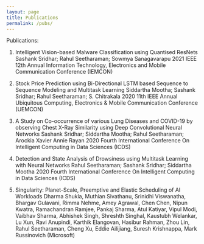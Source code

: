 ```yaml
---
layout: page
title: Publications
permalink: /pubs/
---
```


Publications:

1. Intelligent Vision-based Malware Classification using Quantised ResNets
Sashank Sridhar; Rahul Seetharaman; Sowmya Sanagavarapu
2021 IEEE 12th Annual Information Technology, Electronics and Mobile Communication Conference (IEMCON)

2. Stock Price Prediction using Bi-Directional LSTM based Sequence to Sequence Modeling and Multitask Learning
Siddartha Mootha; Sashank Sridhar; Rahul Seetharaman; S. Chitrakala
2020 11th IEEE Annual Ubiquitous Computing, Electronics & Mobile Communication Conference (UEMCON)

3. A Study on Co-occurrence of various Lung Diseases and COVID-19 by observing Chest X-Ray Similarity using Deep Convolutional Neural Networks
Sashank Sridhar; Siddartha Mootha; Rahul Seetharaman; Arockia Xavier Annie Rayan
2020 Fourth International Conference On Intelligent Computing in Data Sciences (ICDS)

4. Detection and State Analysis of Drowsiness using Multitask Learning with Neural Networks
Rahul Seetharaman; Sashank Sridhar; Siddartha Mootha
2020 Fourth International Conference On Intelligent Computing in Data Sciences (ICDS)

5. Singularity: Planet-Scale, Preemptive and Elastic Scheduling of AI Workloads
Dharma Shukla, Muthian Sivathanu, Srinidhi Viswanatha, Bhargav Gulavani, Rimma Nehme, Amey Agrawal, Chen Chen, Nipun Kwatra, Ramachandran Ramjee, Pankaj Sharma, Atul Katiyar, Vipul Modi, Vaibhav Sharma, Abhishek Singh, Shreshth Singhal, Kaustubh Welankar, Lu Xun, Ravi Anupindi, Karthik Elangovan, Hasibur Rahman, Zhou Lin, Rahul Seetharaman, Cheng Xu, Eddie Ailijiang, Suresh Krishnappa, Mark Russinovich (Microsoft)